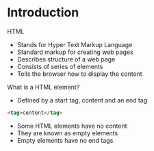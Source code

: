 # Introduction
HTML
- Stands for Hyper Text Markup Language
- Standard markup for creating web pages
- Describes structure of a web page
- Consists of series of elements
- Tells the browser how to display the content

What is a HTML element?
- Defined by a start tag, content and an end tag
```html
<tag>content</tag>
```
- Some HTML elements have no content
- They are known as empty elements
- Empty elements have no end tags